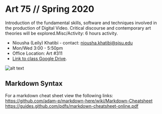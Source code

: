 # Art 75 // Spring 2020
Introduction of the fundamental skills, software and techniques involved in the production of Digital Video. Critical discourse and contemporary art theories will be explored.Misc/Activity: 6 hours activity.

+ Niousha (Leily) Khatibi - contact: <niousha.khatibi@sjsu.edu>
+ Mon/Wed 3:00 - 5:50pm
+ Office Location: Art #311
+ [Link to class Google Drive](https://drive.google.com/drive/u/1/folders/1_7Iqxdxp8lJclV80gxv_3a55Ud1THcp7).

![alt text](https://i.imgur.com/ZYvp3Wp.png)

## Markdown Syntax

For a markdown cheat sheet view the following links: <br>
https://github.com/adam-p/markdown-here/wiki/Markdown-Cheatsheet <br>
https://guides.github.com/pdfs/markdown-cheatsheet-online.pdf
